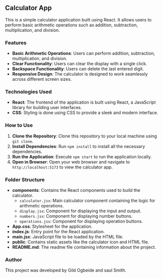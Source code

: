 ## Calculator App

This is a simple calculator application built using React. It allows users to perform basic arithmetic operations such as addition, subtraction, multiplication, and division.

### Features

- **Basic Arithmetic Operations**: Users can perform addition, subtraction, multiplication, and division.
- **Clear Functionality**: Users can clear the display with a single click.
- **Backspace Functionality**: Users can delete the last entered digit.
- **Responsive Design**: The calculator is designed to work seamlessly across different screen sizes.

### Technologies Used

- **React**: The frontend of the application is built using React, a JavaScript library for building user interfaces.
- **CSS**: Styling is done using CSS to provide a sleek and modern interface.

### How to Use

1. **Clone the Repository**: Clone this repository to your local machine using `git clone`.
2. **Install Dependencies**: Run `npm install` to install all the necessary dependencies.
3. **Run the Application**: Execute `npm start` to run the application locally.
4. **Open in Browser**: Open your web browser and navigate to `http://localhost:5173` to view the calculator app.

### Folder Structure

- **components**: Contains the React components used to build the calculator.
  - `calculator.jsx`: Main calculator component containing the logic for arithmetic operations.
  - `display.jsx`: Component for displaying the input and output.
  - `numbers.jsx`: Component for displaying number buttons.
  - `operations.jsx`: Component for displaying operation buttons.
- **App.css**: Stylesheet for the application.
- **index.js**: Entry point for the React application.
- **main.jsx**: JavaScript file to be loaded by the HTML file.
- **public**: Contains static assets like the calculator icon and HTML file.
- **README.md**: The readme file containing information about the project.

### Author

This project was developed by Gild Ogbeide and saul Smith.
